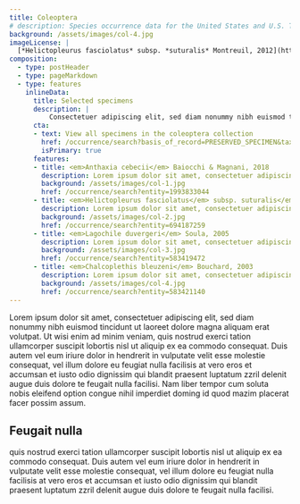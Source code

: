 ```yaml
---
title: Coleoptera
# description: Species occurrence data for the United States and U.S. Territories.
background: /assets/images/col-4.jpg
imageLicense: |
  [*Helictopleurus fasciolatus* subsp. *suturalis* Montreuil, 2012](https://beaty-biodiversity-museum.hp.gbif-staging.org/occurrence/search?entity=694187259) Collected in Madagascar, Antoine Mantilleri licensed under [CC-BY-4.0](http://creativecommons.org/licenses/by-nc-nd/4.0)
composition:
  - type: postHeader
  - type: pageMarkdown
  - type: features
    inlineData:
      title: Selected specimens
      description: |
          Consectetuer adipiscing elit, sed diam nonummy nibh euismod tincidunt ut laoreet dolore magna aliquam erat volutpat. 
      cta:
      - text: View all specimens in the coleoptera collection
        href: /occurrence/search?basis_of_record=PRESERVED_SPECIMEN&taxon_key=1470
        isPrimary: true
      features: 
      - title: <em>Anthaxia cebecii</em> Baiocchi & Magnani, 2018
        description: Lorem ipsum dolor sit amet, consectetuer adipiscing elit, sed diam nonummy nibh euismod.
        background: /assets/images/col-1.jpg 
        href: /occurrence/search?entity=1993833044
      - title: <em>Helictopleurus fasciolatus</em> subsp. suturalis</em> Montreuil, 2012
        description: Lorem ipsum dolor sit amet, consectetuer adipiscing elit, sed diam nonummy nibh euismod.
        background: /assets/images/col-2.jpg
        href: /occurrence/search?entity=694187259
      - title: <em>Lagochile duvergeri</em> Soula, 2005
        description: Lorem ipsum dolor sit amet, consectetuer adipiscing elit, sed diam nonummy nibh euismod.
        background: /assets/images/col-3.jpg
        href: /occurrence/search?entity=583419472
      - title: <em>Chalcoplethis bleuzeni</em> Bouchard, 2003
        description: Lorem ipsum dolor sit amet, consectetuer adipiscing elit, sed diam nonummy nibh euismod.
        background: /assets/images/col-4.jpg
        href: /occurrence/search?entity=583421140
---
```


Lorem ipsum dolor sit amet, consectetuer adipiscing elit, sed diam nonummy nibh euismod tincidunt ut laoreet dolore magna aliquam erat volutpat. Ut wisi enim ad minim veniam, quis nostrud exerci tation ullamcorper suscipit lobortis nisl ut aliquip ex ea commodo consequat. Duis autem vel eum iriure dolor in hendrerit in vulputate velit esse molestie consequat, vel illum dolore eu feugiat nulla facilisis at vero eros et accumsan et iusto odio dignissim qui blandit praesent luptatum zzril delenit augue duis dolore te feugait nulla facilisi. Nam liber tempor cum soluta nobis eleifend option congue nihil imperdiet doming id quod mazim placerat facer possim assum. 

## Feugait nulla
quis nostrud exerci tation ullamcorper suscipit lobortis nisl ut aliquip ex ea commodo consequat. Duis autem vel eum iriure dolor in hendrerit in vulputate velit esse molestie consequat, vel illum dolore eu feugiat nulla facilisis at vero eros et accumsan et iusto odio dignissim qui blandit praesent luptatum zzril delenit augue duis dolore te feugait nulla facilisi.
